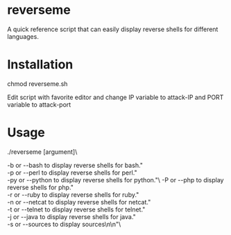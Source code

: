 # reverseme
A quick reference script that can easily display reverse shells for different languages.

# Installation
chmod reverseme.sh 

Edit script with favorite editor and change IP variable to attack-IP and PORT variable to attack-port

# Usage
./reverseme [argument]\

-b or --bash to display reverse shells for bash."\
-p or --perl to display reverse shells for perl."\
-py or --python to display reverse shells for python."\	
-P or --php to display reverse shells for php."\
-r or --ruby to display reverse shells for ruby."\
-n or --netcat to display reverse shells for netcat."\
-t or --telnet to display reverse shells for telnet."\
-j or --java to display reverse shells for java."\
-s or --sources to display sources\n\n"\
